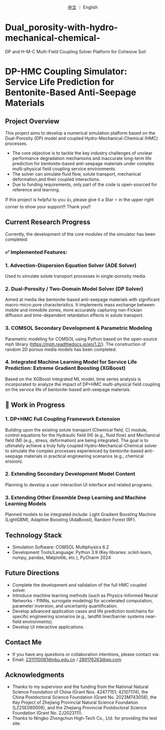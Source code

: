<p align="center">
  <a href="https://github.com/backtomyJune/Dual_porosity-with-hydro-mechanical-chemical-/">中文</a>
  ｜
  English
</p>

# Dual_porosity-with-hydro-mechanical-chemical-
DP and H-M-C Multi-Field Coupling Solver Platform for Cohesive Soil

# DP-HMC Coupling Simulator: Service Life Prediction for Bentonite-Based Anti-Seepage Materials
## Project Overview
This project aims to develop a numerical simulation platform based on the Dual-Porosity (DP) model and coupled Hydro-Mechanical-Chemical (HMC) processes.

- The core objective is to tackle the key industry challenges of unclear performance degradation mechanisms and inaccurate long-term life prediction for bentonite-based anti-seepage materials under complex multi-physical field coupling service environments.
- The solver can simulate fluid flow, solute transport, mechanical deformation,and their coupled interactions.
- Due to funding requirements, only part of the code is open-sourced for reference and learning.
  
If this project is helpful to you :thumbsup:, please give it a Star :star: in the upper right corner to show your support!! Thank you!!
## Current Research Progress
Currently, the development of the core modules of the simulator has been completed:
### :white_check_mark: Implemented Features:
### 1. Advection-Dispersion Equation Solver (ADE Solver)
Used to simulate solute transport processes in single-porosity media.
### 2. Dual-Porosity / Two-Domain Model Solver (DP Solver)
Aimed at media like bentonite-based anti-seepage materials with significant macro-micro pore characteristics. It implements mass exchange between mobile and immobile zones, more accurately capturing non-Fickian diffusion and time-dependent retardation effects in solute transport.
### 3. COMSOL Secondary Development & Parametric Modeling
Parametric modeling for COMSOL using Python based on the open-source mph library (https://mph.readthedocs.io/en/1.2/). The construction of random 2D porous media models has been completed.
### 4. Integrated Machine Learning Model for Service Life Prediction: Extreme Gradient Boosting (XGBoost)
Based on the XGBoost integrated ML model, time series analysis is incorporated to analyze the impact of DP+HMC multi-physical field coupling on the service life of bentonite-based anti-seepage materials.

## :children_crossing: Work in Progress
### 1. DP+HMC Full Coupling Framework Extension
Building upon the existing solute transport (Chemical field, C) module, control equations for the Hydraulic field (H) (e.g., fluid flow) and Mechanical field (M) (e.g., stress, deformation) are being integrated.
The goal is to ultimately achieve a truly fully coupled Hydro-Mechanical-Chemical solver to simulate the complex processes experienced by bentonite-based anti-seepage materials in practical engineering scenarios (e.g., chemical erosion).

### 2. Extending Secondary Development Model Content
Planning to develop a user interaction UI interface and related programs.

### 3. Extending Other Ensemble Deep Learning and Machine Learning Models
Planned models to be integrated include:
Light Gradient Boosting Machine (LightGBM), Adaptive Boosting (AdaBoost), Random Forest (RF).

## Technology Stack
- Simulation Software: COMSOL Multiphysics 6.2
- Development Tools/Language: Python 3.9 (Key libraries: scikit-learn, numpy, pandas, Matplotlib, etc.), PyCharm 2024

## Future Directions
- Complete the development and validation of the full HMC coupled solver.
- Introduce machine learning methods (such as Physics-Informed Neural Networks - PINNs, surrogate modeling) for accelerated computation, parameter inversion, and uncertainty quantification.
- Develop advanced application cases and life prediction toolchains for specific engineering scenarios (e.g., landfill liner/barrier systems near-field environments).
- Develop UI interactive applications.

## Contact Me
- If you have any questions or collaboration intentions, please contact via:
- Email: 2311110061@nbu.edu.cn / 289176263@qq.com

## Acknowledgments
- Thanks to my supervisor and the funding from the National Natural Science Foundation of China (Grant Nos. 42477151; 42107174), the China Postdoctoral Science Foundation (Grant No. 2023M743058), the Key Project of Zhejiang Provincial Natural Science Foundation (LZ25E080009), and the Zhejiang Provincial Postdoctoral Science Foundation (Grant No. ZJ2023111).
- Thanks to Ningbo Zhongchun High-Tech Co., Ltd. for providing the test site.
